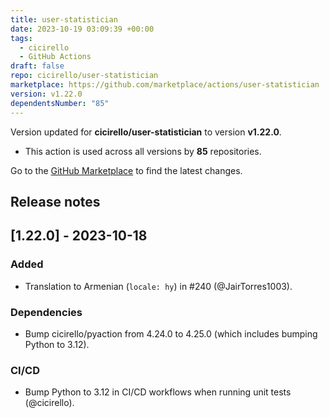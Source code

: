 ```yaml
---
title: user-statistician
date: 2023-10-19 03:09:39 +00:00
tags:
  - cicirello
  - GitHub Actions
draft: false
repo: cicirello/user-statistician
marketplace: https://github.com/marketplace/actions/user-statistician
version: v1.22.0
dependentsNumber: "85"
---
```



Version updated for **cicirello/user-statistician** to version **v1.22.0**.
- This action is used across all versions by **85** repositories.

Go to the [GitHub Marketplace](https://github.com/marketplace/actions/user-statistician) to find the latest changes.

## Release notes

## [1.22.0] - 2023-10-18

### Added
* Translation to Armenian (`locale: hy`) in #240 (@JairTorres1003).

### Dependencies
* Bump cicirello/pyaction from 4.24.0 to 4.25.0 (which includes bumping Python to 3.12).

### CI/CD
* Bump Python to 3.12 in CI/CD workflows when running unit tests (@cicirello).
